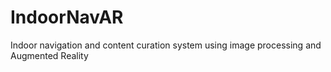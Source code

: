 # IndoorNavAR
Indoor navigation and content curation system using image processing and Augmented Reality
